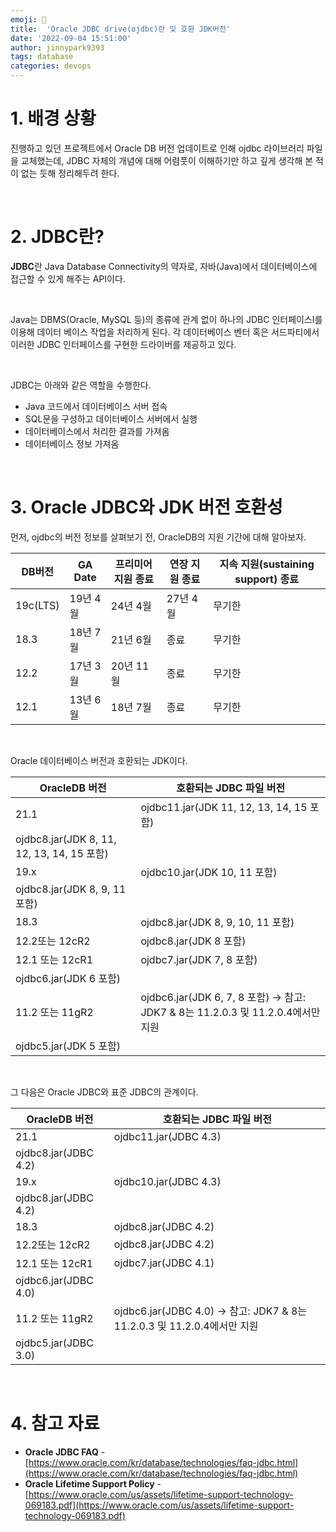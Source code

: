 ```yaml
---
emoji: 💫
title:  'Oracle JDBC drive(ojdbc)란 및 호환 JDK버전'
date: '2022-09-04 15:51:00'
author: jinnypark9393
tags: database
categories: devops
---
```


# 1. 배경 상황

진행하고 있던 프로젝트에서 Oracle DB 버전 업데이트로 인해 ojdbc 라이브러리 파일을 교체했는데, JDBC 자체의 개념에 대해 어렴풋이 이해하기만 하고 깊게 생각해 본 적이 없는 듯해 정리해두려 한다.

<br/>

# 2. JDBC란?

**JDBC**란 Java Database Connectivity의 약자로, 자바(Java)에서 데이터베이스에 접근할 수 있게 해주는 API이다.

<br/>

Java는 DBMS(Oracle, MySQL 등)의 종류에 관계 없이 하나의 JDBC 인터페이스I를 이용해 데이터 베이스 작업을 처리하게 된다. 각 데이터베이스 벤터 혹은 서드파티에서 이러한 JDBC 인터페이스를 구현한 드라이버를 제공하고 있다.

<br/>

JDBC는 아래와 같은 역할을 수행한다.

- Java 코드에서 데이터베이스 서버 접속
- SQL문을 구성하고 데이터베이스 서버에서 실행
- 데이터베이스에서 처리한 결과를 가져옴
- 데이터베이스 정보 가져옴

<br/>

# 3. Oracle JDBC와 JDK 버전 호환성

먼저, ojdbc의 버전 정보를 살펴보기 전, OracleDB의 지원 기간에 대해 알아보자.

| DB버전 | GA Date | 프리미어 지원 종료 | 연장 지원 종료 | 지속 지원(sustaining support) 종료 |
| --- | --- | --- | --- | --- |
| 19c(LTS) | 19년 4월 | 24년 4월 | 27년 4월 | 무기한 |
| 18.3 | 18년 7월 | 21년 6월 | 종료 | 무기한 |
| 12.2 | 17년 3월 | 20년 11월 | 종료 | 무기한 |
| 12.1 | 13년 6월 | 18년 7월 | 종료 | 무기한 |

<br/>

Oracle 데이터베이스 버전과 호환되는 JDK이다.

| OracleDB 버전 | 호환되는 JDBC 파일 버전 |
| --- | --- |
| 21.1 | ojdbc11.jar(JDK 11, 12, 13, 14, 15 포함)
ojdbc8.jar(JDK 8, 11, 12, 13, 14, 15 포함) |
| 19.x | ojdbc10.jar(JDK 10, 11 포함)
ojdbc8.jar(JDK 8, 9, 11 포함) |
| 18.3 | ojdbc8.jar(JDK 8, 9, 10, 11 포함) |
| 12.2또는 12cR2 | ojdbc8.jar(JDK 8 포함) |
| 12.1 또는 12cR1 | ojdbc7.jar(JDK 7, 8 포함)
ojdbc6.jar(JDK 6 포함) |
| 11.2 또는 11gR2 | ojdbc6.jar(JDK 6, 7, 8 포함) → 참고: JDK7 & 8는 11.2.0.3 및 11.2.0.4에서만 지원
ojdbc5.jar(JDK 5 포함) |

<br/>

그 다음은 Oracle JDBC와 표준 JDBC의 관계이다.

| OracleDB 버전 | 호환되는 JDBC 파일 버전 |
| --- | --- |
| 21.1 | ojdbc11.jar(JDBC 4.3)
ojdbc8.jar(JDBC 4.2) |
| 19.x | ojdbc10.jar(JDBC 4.3)
ojdbc8.jar(JDBC 4.2) |
| 18.3 | ojdbc8.jar(JDBC 4.2) |
| 12.2또는 12cR2 | ojdbc8.jar(JDBC 4.2) |
| 12.1 또는 12cR1 | ojdbc7.jar(JDBC 4.1)
ojdbc6.jar(JDBC 4.0) |
| 11.2 또는 11gR2 | ojdbc6.jar(JDBC 4.0) → 참고: JDK7 & 8는 11.2.0.3 및 11.2.0.4에서만 지원
ojdbc5.jar(JDBC 3.0) |

<br/>

# 4. 참고 자료

- **Oracle JDBC FAQ** - [https://www.oracle.com/kr/database/technologies/faq-jdbc.html](https://www.oracle.com/kr/database/technologies/faq-jdbc.html)
- **Oracle Lifetime Support Policy** - [https://www.oracle.com/us/assets/lifetime-support-technology-069183.pdf](https://www.oracle.com/us/assets/lifetime-support-technology-069183.pdf)

<br/>